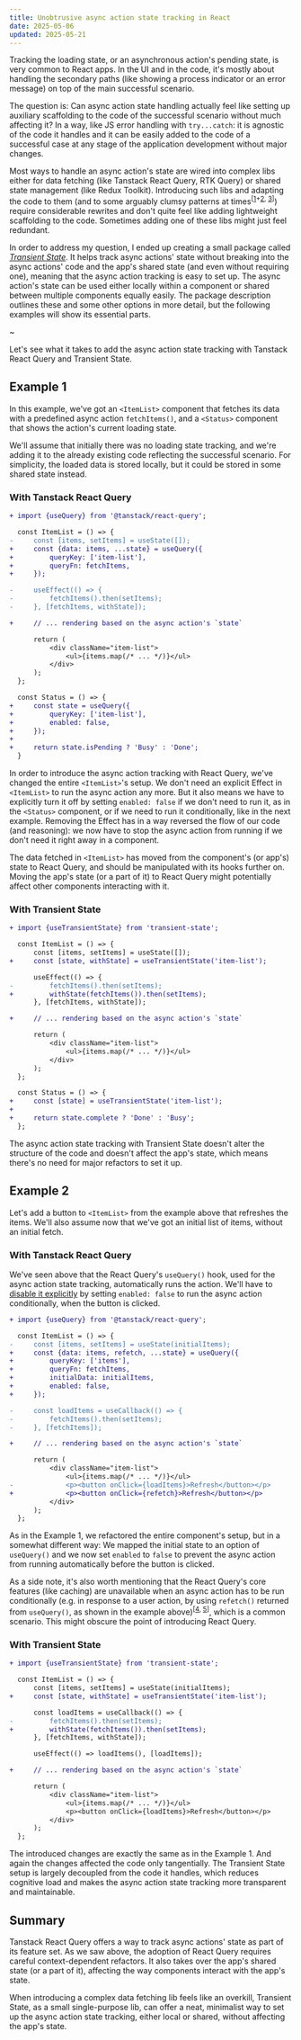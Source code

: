 ```yaml
---
title: Unobtrusive async action state tracking in React
date: 2025-05-06
updated: 2025-05-21
---
```


Tracking the loading state, or an asynchronous action's pending state, is very common to React apps. In the UI and in the code, it's mostly about handling the secondary paths (like showing a process indicator or an error message) on top of the main successful scenario.

The question is: Can async action state handling actually feel like setting up auxiliary scaffolding to the code of the successful scenario without much affecting it? In a way, like JS error handling with `try...catch`: it is agnostic of the code it handles and it can be easily added to the code of a successful case at any stage of the application development without major changes.

Most ways to handle an async action's state are wired into complex libs either for data fetching (like Tanstack React Query, RTK Query) or shared state management (like Redux Toolkit). Introducing such libs and adapting the code to them (and to some arguably clumsy patterns at times<sup>[[1](https://tanstack.com/query/latest/docs/framework/react/guides/disabling-queries)+[2](https://github.com/TanStack/query/discussions/5820#discussioncomment-9016843), [3](https://redux-toolkit.js.org/api/createAsyncThunk)]</sup>) require considerable rewrites and don't quite feel like adding lightweight scaffolding to the code. Sometimes adding one of these libs might just feel redundant.

In order to address my question, I ended up creating a small package called [*Transient State*](https://github.com/axtk/transient-state). It helps track async actions' state without breaking into the async actions' code and the app's shared state (and even without requiring one), meaning that the async action tracking is easy to set up. The async action's state can be used either locally within a component or shared between multiple components equally easily. The package description outlines these and some other options in more detail, but the following examples will show its essential parts.

~

Let's see what it takes to add the async action state tracking with Tanstack React Query and Transient State.

## Example 1

In this example, we've got an `<ItemList>` component that fetches its data with a predefined async action `fetchItems()`, and a `<Status>` component that shows the action's current loading state.

We'll assume that initially there was no loading state tracking, and we're adding it to the already existing code reflecting the successful scenario. For simplicity, the loaded data is stored locally, but it could be stored in some shared state instead.

### With Tanstack React Query

```diff
+ import {useQuery} from '@tanstack/react-query';

  const ItemList = () => {
-     const [items, setItems] = useState([]);
+     const {data: items, ...state} = useQuery({
+         queryKey: ['item-list'],
+         queryFn: fetchItems,
+     });

-     useEffect(() => {
-         fetchItems().then(setItems);
-     }, [fetchItems, withState]);

+     // ... rendering based on the async action's `state`

      return (
          <div className="item-list">
              <ul>{items.map(/* ... */)}</ul>
          </div>
      );
  };

  const Status = () => {
+     const state = useQuery({
+         queryKey: ['item-list'],
+         enabled: false,
+     });
+
+     return state.isPending ? 'Busy' : 'Done';
  }
```

In order to introduce the async action tracking with React Query, we've changed the entire `<ItemList>`'s setup. We don't need an explicit Effect in `<ItemList>` to run the async action any more. But it also means we have to explicitly turn it off by setting `enabled: false` if we don't need to run it, as in the `<Status>` component, or if we need to run it conditionally, like in the next example. Removing the Effect has in a way reversed the flow of our code (and reasoning): we now have to stop the async action from running if we don't need it right away in a component.

The data fetched in `<ItemList>` has moved from the component's (or app's) state to React Query, and should be manipulated with its hooks further on. Moving the app's state (or a part of it) to React Query might potentially affect other components interacting with it.

### With Transient State

```diff
+ import {useTransientState} from 'transient-state';

  const ItemList = () => {
      const [items, setItems] = useState([]);
+     const [state, withState] = useTransientState('item-list');

      useEffect(() => {
-         fetchItems().then(setItems);
+         withState(fetchItems()).then(setItems);
      }, [fetchItems, withState]);

+     // ... rendering based on the async action's `state`

      return (
          <div className="item-list">
              <ul>{items.map(/* ... */)}</ul>
          </div>
      );
  };

  const Status = () => {
+     const [state] = useTransientState('item-list');
+
+     return state.complete ? 'Done' : 'Busy';
  };
```

The async action state tracking with Transient State doesn't alter the structure of the code and doesn't affect the app's state, which means there's no need for major refactors to set it up.

## Example 2

Let's add a button to `<ItemList>` from the example above that refreshes the items. We'll also assume now that we've got an initial list of items, without an initial fetch.

### With Tanstack React Query

We've seen above that the React Query's `useQuery()` hook, used for the async action state tracking, automatically runs the action. We'll have to [disable it explicitly](https://tanstack.com/query/latest/docs/framework/react/guides/disabling-queries) by setting `enabled: false` to run the async action conditionally, when the button is clicked.

```diff
+ import {useQuery} from '@tanstack/react-query';

  const ItemList = () => {
-     const [items, setItems] = useState(initialItems);
+     const {data: items, refetch, ...state} = useQuery({
+         queryKey: ['items'],
+         queryFn: fetchItems,
+         initialData: initialItems,
+         enabled: false,
+     });

-     const loadItems = useCallback(() => {
-         fetchItems().then(setItems);
-     }, [fetchItems]);

+     // ... rendering based on the async action's `state`

      return (
          <div className="item-list">
              <ul>{items.map(/* ... */)}</ul>
-             <p><button onClick={loadItems}>Refresh</button></p>
+             <p><button onClick={refetch}>Refresh</button></p>
          </div>
      );
  };
```

As in the Example 1, we refactored the entire component's setup, but in a somewhat different way: We mapped the initial state to an option of `useQuery()` and we now set `enabled` to `false` to prevent the async action from running automatically before the button is clicked.

As a side note, it's also worth mentioning that the React Query's core features (like caching) are unavailable when an async action has to be run conditionally (e.g. in response to a user action, by using `refetch()` returned from `useQuery()`, as shown in the example above)<sup>[[4](https://tanstack.com/query/latest/docs/framework/react/guides/disabling-queries), [5](https://github.com/TanStack/query/discussions/5820#discussioncomment-9016843)]</sup>, which is a common scenario. This might obscure the point of introducing React Query.

### With Transient State

```diff
+ import {useTransientState} from 'transient-state';

  const ItemList = () => {
      const [items, setItems] = useState(initialItems);
+     const [state, withState] = useTransientState('item-list');

      const loadItems = useCallback(() => {
-         fetchItems().then(setItems);
+         withState(fetchItems()).then(setItems);
      }, [fetchItems, withState]);

      useEffect(() => loadItems(), [loadItems]);

+     // ... rendering based on the async action's `state`

      return (
          <div className="item-list">
              <ul>{items.map(/* ... */)}</ul>
              <p><button onClick={loadItems}>Refresh</button></p>
          </div>
      );
  };
```

The introduced changes are exactly the same as in the Example 1. And again the changes affected the code only tangentially. The Transient State setup is largely decoupled from the code it handles, which reduces cognitive load and makes the async action state tracking more transparent and maintainable.

## Summary

Tanstack React Query offers a way to track async actions' state as part of its feature set. As we saw above, the adoption of React Query requires careful context-dependent refactors. It also takes over the app's shared state (or a part of it), affecting the way components interact with the app's state.

When introducing a complex data fetching lib feels like an overkill, Transient State, as a small single-purpose lib, can offer a neat, minimalist way to set up the async action state tracking, either local or shared, without affecting the app's state.
